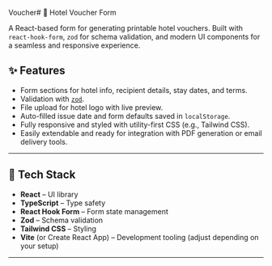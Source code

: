 Voucher# 🏨 Hotel Voucher Form

A React-based form for generating printable hotel vouchers. Built with `react-hook-form`, `zod` for schema validation, and modern UI components for a seamless and responsive experience.

## ✨ Features

- Form sections for hotel info, recipient details, stay dates, and terms.
- Validation with [`zod`](https://github.com/colinhacks/zod).
- File upload for hotel logo with live preview.
- Auto-filled issue date and form defaults saved in `localStorage`.
- Fully responsive and styled with utility-first CSS (e.g., Tailwind CSS).
- Easily extendable and ready for integration with PDF generation or email delivery tools.

---

## 🚀 Tech Stack

- **React** – UI library
- **TypeScript** – Type safety
- **React Hook Form** – Form state management
- **Zod** – Schema validation
- **Tailwind CSS** – Styling
- **Vite** (or Create React App) – Development tooling (adjust depending on your setup)

---
